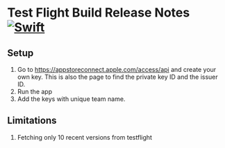 # Test Flight Build Release Notes [![Swift](https://github.com/NayanBhut/TestFlightReleaseNotes/actions/workflows/Build.yml/badge.svg?branch=main)](https://github.com/NayanBhut/TestFlightReleaseNotes/actions/workflows/Build.yml)

<h2>Setup</h2>

1. Go to https://appstoreconnect.apple.com/access/api and create your own key. This is also the page to find the private key ID and the issuer ID.
2. Run the app
3. Add the keys with unique team name.

<h2>Limitations</h2>

1. Fetching only 10 recent versions from testflight
